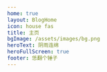 ```yaml
---
home: true
layout: BlogHome
icon: house fas
title: 主页
bgImage: /assets/images/bg.png
heroText: 阴雨连绵
heroFullScreen: true
footer: 恁翻个锤子
---
```

